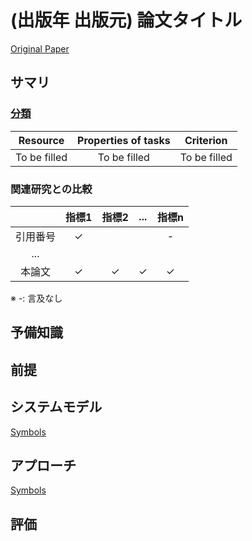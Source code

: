 <!-- 論文まとめテンプレート -->

# (出版年 出版元) 論文タイトル
[Original Paper](url)

## サマリ
<!--論文の新規性・手法のキモを2~3行で説明-->

### [分類](https://tier4.atlassian.net/wiki/spaces/~6422e65c57f0c028e2f72804/pages/2780268789)
<!-- [スケジューリング手法の分類法](https://tier4.atlassian.net/wiki/spaces/~6422e65c57f0c028e2f72804/pages/2780268789)に従って以下の表を埋める-->

| Resource     | Properties of tasks | Criterion    |
| :----------: | :-----------------: | :----------: |
| To be filled | To be filled        | To be filled |

### 関連研究との比較
<!-- 関連研究の章を基に以下のような比較表を作成する -->

|          | 指標1 | 指標2 | ... | 指標n |
| :------: | :---: | :---: | :-: | :---: |
| 引用番号 |   $\checkmark$   |       |     |   -   |
|   ...    |       |       |     |       |
|  本論文  |   $\checkmark$   |   $\checkmark$   |  $\checkmark$  |   $\checkmark$   |

※ -: 言及なし

## 予備知識
<!-- アプローチを理解するために必要最低限な予備知識を記載 -->

## 前提
<!-- 単純化や制約を全て列挙する -->

## システムモデル

[Symbols](./survey_template_symbols.md#symbols)

<!-- 上記表に書けないモデル・単純化・制約を全て記載 -->


## アプローチ

<!-- "システムモデルを使わないと説明できない∧その論文に限らない事項” はこのセクションの最初に記載する -->

[Symbols](./survey_template_symbols.md#アプローチ)

<!-- 論文の提案の主眼を簡潔にまとめる。この資料を読んで再現実装できるレベルにする。 -->

## 評価
<!-- 評価方法・結果・著者の考察を簡潔にまとめる -->
